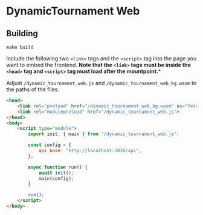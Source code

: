 # DynamicTournament Web


## Building

```
make build
```

Include the following two `<link>` tags and the `<script>` tag into the page you want to embed the frontend. **Note that the `<link>` tags must be inside the `<head>` tag and `<script>` tag must load after the mountpoint.***

Adjust `/dynamic_tournament_web.js` and `/dynamic_tournament_web_bg.wasm` to the paths of the files.

```html
<head>
    <link rel="preload" href="/dynamic_tournament_web_bg.wasm" as="fetch" type="application/json">
    <link rel="modulepreload" href="/dynamic_tournament_web.js">
</head>
<body>
    <script type="module">
        import init, { main } from '/dynamic_tournament_web.js';

        const config = {
            api_base: "http://localhost:3030/api",
        };

        async function run() {
            await init();
            main(config);
        }

        run();
    </script>
</body>
```
